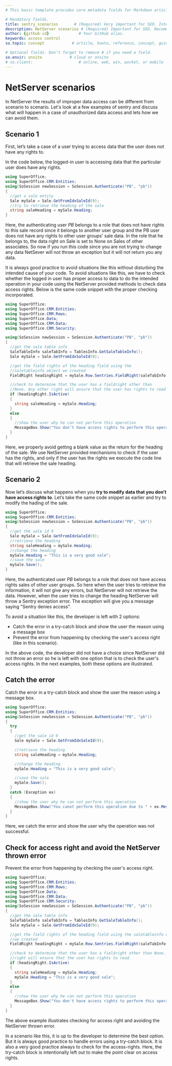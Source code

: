 ```yaml
---
# This basic template provides core metadata fields for Markdown articles on docs.superoffice.com.

# Mandatory fields.
title: sentry_scenarios       # (Required) Very important for SEO. Intent in a unique string of 43-59 chars including spaces.
description: NetServer scenarios # (Required) Important for SEO. Recommended character length is 115-145 characters including spaces.
author: {github-id}             # Your GitHub alias.
keywords: access control
so.topic: concept            # article, howto, reference, concept, guide

# Optional fields. Don't forget to remove # if you need a field.
so.envir: onsite            # cloud or onsite
# so.client:                    # online, web, win, pocket, or mobile
---
```


# NetServer scenarios

In NetServer the results of improper data access can be different from scenario to scenario. Let's look at a few examples of sentry and discuss what will happen in a case of unauthorized data access and lets how we can avoid them.

## Scenario 1

First, let’s take a case of a user trying to access data that the user does not have any rights to.

In the code below, the logged-in user is accessing data that the particular user does have any rights.

```csharp
using SuperOffice;
using SuperOffice.CRM.Entities;
using(SoSession newSession = SoSession.Authenticate("PB", "pb"))
{
  //get a sale entity
  Sale mySale = Sale.GetFromIdxSaleId(9);
  //try to retrieve the heading of the sale
  string saleHeading = mySale.Heading;
}
```

Here, the authenticating user *PB* belongs to a role that does not have rights to this sale record since it belongs to another user group and the PB user does not have any rights to other user groups' sale data. In the role that he belongs to, the data right on Sale is set to None on Sales of other associates. So now if you run this code since you are not trying to change any data NetSever will not throw an exception but it will not return you any data.

It is always good practice to avoid situations like this without disturbing the intended cause of your code. To avoid situations like this, we have to check whether the logged in user has proper access to data to do the intended operation in your code using the NetServer provided methods to check data access rights. Below is the same code snippet with the proper checking incorporated.

```csharp
using SuperOffice;
using SuperOffice.CRM.Entities;
using SuperOffice.CRM.Rows;
using SuperOffice.Data;
using SuperOffice.CRM.Data;
using SuperOffice.CRM.Security;

using(SoSession newSession = SoSession.Authenticate("PB", "pb"))
{
  //get the sale table info
  SaleTableInfo saleTabInfo = TablesInfo.GetSaleTableInfo();
  Sale mySale = Sale.GetFromIdxSaleId(9);

  //get the field rights of the heading field using the
  //saletableinfo object we created
  FieldRight headingRight = mySale.Row.Sentries.FieldRight(saleTabInfo.Heading);

  //check to determine that the user has a fieldright other than
  //None. Any other right will ensure that the user has rights to read
  if (headingRight.IsActive)
  {
    string saleHeading = mySale.Heading;
  }
  else
  {
    //show the user why he can not perform this operation
    MessageBox.Show("You don’t have access rights to perform this operation");
  }
}
```

Here, we properly avoid getting a blank value as the return for the heading of the sale. We use NetServer provided mechanisms to check if the user has the rights, and only if the user has the rights we execute the code line that will retrieve the sale heading.

## Scenario 2

Now let’s discuss what happens when you **try to modify data that you don’t have access rights to**. Let’s take the same code snippet as earlier and try to modify the hading of the sale.

```csharp
using SuperOffice;
using SuperOffice.CRM.Entities;
using(SoSession newSession = SoSession.Authenticate("PB", "pb"))
{
  //get the sale id 9
  Sale mySale = Sale.GetFromIdxSaleId(9);
  //retrieve the heading
  string saleHeading = mySale.Heading;
  //change the heading
  mySale.Heading = "This is a very good sale";
  //save the sale
  mySale.Save();
}
```

Here, the authenticated user *PB* belongs to a role that does not have access rights sales of other user groups. So here when the user tries to retrieve the information, it will not give any errors, but NetServer will not retrieve the data. However, when the user tries to change the heading NetServer will throw a Sentry exception error. The exception will give you a message saying "Sentry denies access".

To avoid a situation like this, the developer is left with 2 options:

* Catch the error in a try-catch block and show the user the reason using a message box
* Prevent the error from happening by checking the user's access right (like in this scenario).

In the above code, the developer did not have a choice since NetServer did not throw an error so he is left with one option that is to check the user's access rights. In the next examples, both these options are illustrated.

## Catch the error

Catch the error in a try-catch block and show the user the reason using a message box.

```csharp
using SuperOffice;
using SuperOffice.CRM.Entities;
using(SoSession newSession = SoSession.Authenticate("PB", "pb"))
{
  try
  {
    //get the sale id 9
    Sale mySale = Sale.GetFromIdxSaleId(9);

    //retrieve the heading
    string saleHeading = mySale.Heading;

    //change the heading
    mySale.Heading = "This is a very good sale";

    //save the sale
    mySale.Save();
  }
  catch (Exception ex)
  {
    //show the user why he can not perform this operation
    MessageBox.Show("You canot perform this operation due to " + ex.Message);
  }
}
```

Here, we catch the error and show the user why the operation was not successful.

## Check for access right and avoid the NetServer thrown error

Prevent the error from happening by checking the user's access right.

```csharp
using SuperOffice;
using SuperOffice.CRM.Entities;
using SuperOffice.CRM.Rows;
using SuperOffice.Data;
using SuperOffice.CRM.Data;
using SuperOffice.CRM.Security;
using(SoSession newSession = SoSession.Authenticate("PB", "pb"))
{
  //get the sale table info
  SaleTableInfo saleTabInfo = TablesInfo.GetSaleTableInfo();
  Sale mySale = Sale.GetFromIdxSaleId(9);

  //get the field rights of the heading field using the saletableinfo object
  //we created
  FieldRight headingRight = mySale.Row.Sentries.FieldRight(saleTabInfo.Heading);

  //check to determine that the user has a fieldright other than None. Any other
  //right will ensure that the user has rights to read
  if (headingRight.IsActive)
  {
    string saleHeading = mySale.Heading;
    mySale.Heading = "This is a very good sale";
  }
  else
  {
    //show the user why he can not perform this operation
    MessageBox.Show("You don't have access rights to perform this operation");
  }
}
```

The above example illustrates checking for access right and avoiding the NetServer thrown error.

In a scenario like this, it is up to the developer to determine the best option. But it is always good practice to handle errors using a try-catch block. It is also a very good practice always to check for the access-rights. Here, the try-catch block is intentionally left out to make the point clear on access rights.
